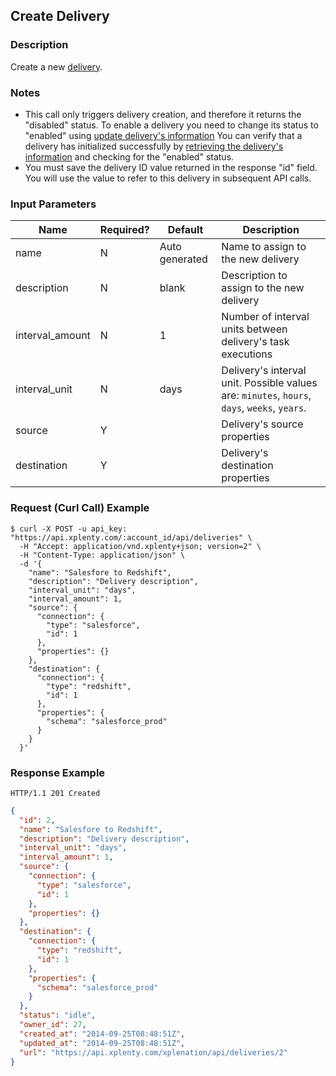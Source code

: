 ## Create Delivery

### Description
Create a new [delivery](https://github.com/xplenty/xplenty-api-doc-v2/blob/master/resources/delivery.md).

### Notes
* This call only triggers delivery creation, and therefore it returns the "disabled" status. To enable a delivery you need to change its status to "enabled" using [update delivery's information](https://github.com/xplenty/xplenty-api-doc-v2/blob/master/sections/update-delivery-information.md)
You can verify that a delivery has initialized successfully by [retrieving the delivery's information](https://github.com/xplenty/xplenty-api-doc-v2/blob/master/sections/get-delivery-information.md) and checking for the "enabled" status.
* You must save the delivery ID value returned in the response "id" field. You will use the value to refer to this delivery in subsequent API calls.

### Input Parameters
| Name                    | Required? | Default         | Description                                                          |
| ----                    | --------- | -------         | -----------                                                          |
| name                    | N         | Auto generated  | Name to assign to the new delivery                                   |
| description             | N         | blank           | Description to assign to the new delivery                            |
| interval_amount         | N         | 1               | Number of interval units between delivery's task executions          |
| interval_unit           | N         | days            | Delivery's interval unit. Possible values are: `minutes`, `hours`, `days`, `weeks`, `years`.|
| source                  | Y         |                 | Delivery's source properties                                         |
| destination             | Y         |                 | Delivery's destination properties                                    |

### Request (Curl Call) Example
```shell
$ curl -X POST -u api_key: "https://api.xplenty.com/:account_id/api/deliveries" \
  -H "Accept: application/vnd.xplenty+json; version=2" \
  -H "Content-Type: application/json" \
  -d '{
    "name": "Salesfore to Redshift",
    "description": "Delivery description",
    "interval_unit": "days",
    "interval_amount": 1,
    "source": {
      "connection": {
        "type": "salesforce",
        "id": 1
      },
      "properties": {}
    },
    "destination": {
      "connection": {
        "type": "redshift",
        "id": 1
      },
      "properties": {
        "schema": "salesforce_prod"
      }
    }
  }'
```

### Response Example
```HTTP
HTTP/1.1 201 Created
```

```json
{
  "id": 2,
  "name": "Salesfore to Redshift",
  "description": "Delivery description",
  "interval_unit": "days",
  "interval_amount": 1,
  "source": {
    "connection": {
      "type": "salesforce",
      "id": 1
    },
    "properties": {}
  },
  "destination": {
    "connection": {
      "type": "redshift",
      "id": 1
    },
    "properties": {
      "schema": "salesforce_prod"
    }
  },
  "status": "idle",
  "owner_id": 27,
  "created_at": "2014-09-25T08:48:51Z",
  "updated_at": "2014-09-25T08:48:51Z",
  "url": "https://api.xplenty.com/xplenation/api/deliveries/2"
}
```